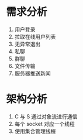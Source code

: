 # 需求分析

1. 用户登录
2. 拉取在线用户列表
3. 无异常退出
4. 私聊
5. 群聊
6. 文件传输
7. 服务器推送新闻

# 架构分析

1. C 与 S 通过对象流进行通信
2. 每个 socket 对应一个线程
3. 使用集合管理线程